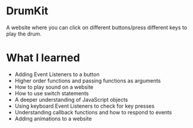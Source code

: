# DrumKit
A website where you can click on different buttons/press different keys to play the drum.
# What I learned
* Adding Event Listeners to a button
* Higher order functions and passing functions as arguments
* How to play sound on a website
* How to use switch statements 
* A deeper understanding of JavaScript objects
* Using keyboard Event Listeners to check for key presses
* Understanding callback functions and how to respond to events
* Adding animations to a website
